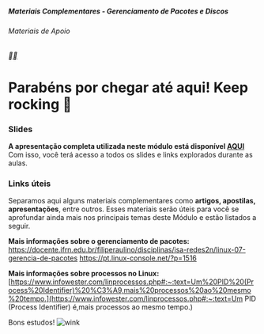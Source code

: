 ##### Materiais Complementares - Gerenciamento de Pacotes e Discos

###### Materiais de Apoio



[**](https://web.dio.me/course/gerenciamento-de-pacotes-e-discos/learning/2b24ff01-40c5-4331-a990-976872e3399d?back=/track/formacao-linux-fundamentals&tab=path&moduleId=undefined)[**](https://web.dio.me/course/gerenciamento-de-pacotes-e-discos/learning/2b24ff01-40c5-4331-a990-976872e3399d?back=/track/formacao-linux-fundamentals&tab=path&moduleId=undefined)

# **Parabéns por chegar até aqui! Keep rocking 🚀**

###  

### **Slides**

**A apresentação completa utilizada neste módulo está disponível [AQUI](https://docs.google.com/presentation/d/1JQrDl3tq-9NW7F-eba-_wONHSOh7KlwxZVLlW8_SGMY/edit#slide=id.p3)**
Com isso, você terá acesso a todos os slides e links explorados durante as aulas.

 

### **Links úteis**

Separamos aqui alguns materiais complementares como **artigos, apostilas, apresentações**, entre outros. Esses materiais serão úteis para você se aprofundar ainda mais nos principais temas deste Módulo e estão listados a seguir.

 

**Mais informações sobre o gerenciamento de pacotes:**
https://docente.ifrn.edu.br/filiperaulino/disciplinas/isa-redes2n/linux-07-gerencia-de-pacotes
https://pt.linux-console.net/?p=1516


**Mais informações sobre processos no Linux:**
[https://www.infowester.com/linprocessos.php#:~:text=Um%20PID%20(Process%20Identifier)%20%C3%A9,mais%20processos%20ao%20mesmo%20tempo.](https://www.infowester.com/linprocessos.php#:~:text=Um PID (Process Identifier) é,mais processos ao mesmo tempo.)

 

Bons estudos! ![wink](https://app.digitalinnovation.one/static/ckeditor/ckeditor/plugins/smiley/images/wink_smile.png)

 